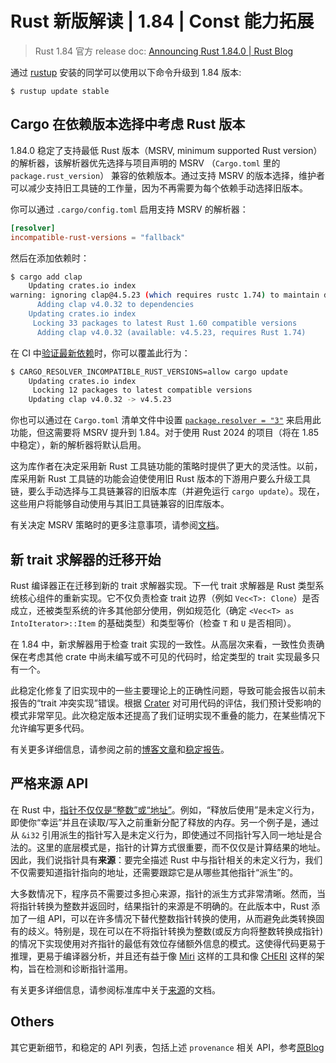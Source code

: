 # Rust 新版解读 | 1.84 | Const 能力拓展

> Rust 1.84 官方 release doc: [Announcing Rust 1.84.0 | Rust Blog](https://blog.rust-lang.org/2025/01/09/Rust-1.84.0.html)

通过 [rustup](https://www.rust-lang.org/tools/install) 安装的同学可以使用以下命令升级到 1.84 版本:

```shell
$ rustup update stable
```

## Cargo 在依赖版本选择中考虑 Rust 版本

1.84.0 稳定了支持最低 Rust 版本（MSRV, minimum supported Rust version）的解析器，该解析器优先选择与项目声明的 MSRV （`Cargo.toml` 里的 `package.rust_version`） 兼容的依赖版本。通过支持 MSRV 的版本选择，维护者可以减少支持旧工具链的工作量，因为不再需要为每个依赖手动选择旧版本。

你可以通过 `.cargo/config.toml` 启用支持 MSRV 的解析器：

```toml
[resolver]
incompatible-rust-versions = "fallback"
```

然后在添加依赖时：

```bash
$ cargo add clap
    Updating crates.io index
warning: ignoring clap@4.5.23 (which requires rustc 1.74) to maintain demo's rust-version of 1.60
      Adding clap v4.0.32 to dependencies
    Updating crates.io index
     Locking 33 packages to latest Rust 1.60 compatible versions
      Adding clap v4.0.32 (available: v4.5.23, requires Rust 1.74)
```

在 CI 中[验证最新依赖](https://doc.rust-lang.org/cargo/guide/continuous-integration.html#verifying-latest-dependencies)时，你可以覆盖此行为：

```bash
$ CARGO_RESOLVER_INCOMPATIBLE_RUST_VERSIONS=allow cargo update
    Updating crates.io index
     Locking 12 packages to latest compatible versions
    Updating clap v4.0.32 -> v4.5.23
```

你也可以通过在 `Cargo.toml` 清单文件中设置 [`package.resolver = "3"`](https://doc.rust-lang.org/cargo/reference/resolver.html#resolver-versions) 来启用此功能，但这需要将 MSRV 提升到 1.84。对于使用 Rust 2024 的项目（将在 1.85 中稳定），新的解析器将默认启用。

这为库作者在决定采用新 Rust 工具链功能的策略时提供了更大的灵活性。以前，库采用新 Rust 工具链的功能会迫使使用旧 Rust 版本的下游用户要么升级工具链，要么手动选择与工具链兼容的旧版本库（并避免运行 `cargo update`）。现在，这些用户将能够自动使用与其旧工具链兼容的旧库版本。

有关决定 MSRV 策略时的更多注意事项，请参阅[文档](https://doc.rust-lang.org/cargo/reference/rust-version.html#setting-and-updating-rust-version)。

## 新 trait 求解器的迁移开始

Rust 编译器正在迁移到新的 trait 求解器实现。下一代 trait 求解器是 Rust 类型系统核心组件的重新实现。它不仅负责检查 trait 边界（例如 `Vec<T>: Clone`）是否成立，还被类型系统的许多其他部分使用，例如规范化（确定 `<Vec<T> as IntoIterator>::Item` 的基础类型）和类型等价（检查 `T` 和 `U` 是否相同）。

在 1.84 中，新求解器用于检查 trait 实现的一致性。从高层次来看，一致性负责确保在考虑其他 crate 中尚未编写或不可见的代码时，给定类型的 trait 实现最多只有一个。

此稳定化修复了旧实现中的一些主要理论上的正确性问题，导致可能会报告以前未报告的“trait 冲突实现”错误。根据 [Crater](https://github.com/rust-lang/crater/) 对可用代码的评估，我们预计受影响的模式非常罕见。此次稳定版本还提高了我们证明实现不重叠的能力，在某些情况下允许编写更多代码。

有关更多详细信息，请参阅之前的[博客文章](https://blog.rust-lang.org/inside-rust/2024/12/04/trait-system-refactor-initiative.html)和[稳定报告](https://github.com/rust-lang/rust/pull/130654)。

## 严格来源 API

在 Rust 中，[指针不仅仅是“整数”或“地址”](https://rust-lang.github.io/rfcs/3559-rust-has-provenance.html)。例如，“释放后使用”是未定义行为，即使你“幸运”并且在读取/写入之前重新分配了释放的内存。另一个例子是，通过从 `&i32` 引用派生的指针写入是未定义行为，即使通过不同指针写入同一地址是合法的。这里的底层模式是，指针的计算方式很重要，而不仅仅是计算结果的地址。因此，我们说指针具有**来源**：要完全描述 Rust 中与指针相关的未定义行为，我们不仅需要知道指针指向的地址，还需要跟踪它是从哪些其他指针“派生”的。

大多数情况下，程序员不需要过多担心来源，指针的派生方式非常清晰。然而，当将指针转换为整数并返回时，结果指针的来源是不明确的。在此版本中，Rust 添加了一组 API，可以在许多情况下替代整数指针转换的使用，从而避免此类转换固有的歧义。特别是，现在可以在不将指针转换为整数(或反方向将整数转换成指针)的情况下实现使用对齐指针的最低有效位存储额外信息的模式。这使得代码更易于推理，更易于编译器分析，并且还有益于像 [Miri](https://github.com/rust-lang/miri) 这样的工具和像 [CHERI](https://www.cl.cam.ac.uk/research/security/ctsrd/cheri/) 这样的架构，旨在检测和诊断指针滥用。

有关更多详细信息，请参阅标准库中关于[来源](https://doc.rust-lang.org/std/ptr/index.html#provenance)的文档。

## Others

其它更新细节，和稳定的 API 列表，包括上述 `provenance` 相关 API，参考[原Blog](https://blog.rust-lang.org/2025/01/09/Rust-1.84.0.html#stabilized-apis)
